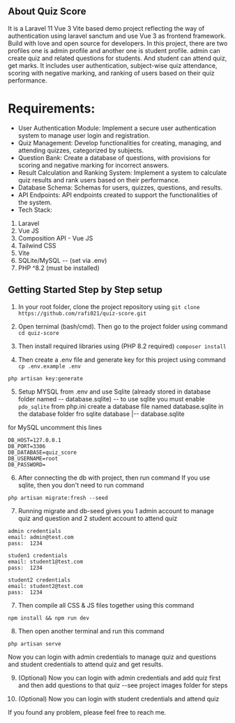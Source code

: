 ## About Quiz Score

It is a Laravel 11 Vue 3 Vite based demo project reflecting the way of authentication using laravel sanctum and use Vue 3 as frontend framework. Build with love and open source for developers.
In this project, there are two profiles one is admin profile and another one is student profile. admin can create quiz and related questions for students. And student can attend quiz, get marks. It includes user authentication, subject-wise quiz attendance, scoring with negative marking, and ranking of users based on their quiz performance.

# Requirements:

-   User Authentication Module: Implement a secure user authentication system to manage user login and registration.
-   Quiz Management: Develop functionalities for creating, managing, and attending quizzes, categorized by subjects.
-   Question Bank: Create a database of questions, with provisions for scoring and negative marking for incorrect answers.
-   Result Calculation and Ranking System: Implement a system to calculate quiz results and rank users based on their performance.
-   Database Schema: Schemas for users, quizzes, questions, and results.
-   API Endpoints: API endpoints created to support the functionalities of the system.
-   Tech Stack:

1. Laravel
2. Vue JS
3. Composition API - Vue JS
4. Tailwind CSS
5. Vite
6. SQLite/MySQL -- (set via .env)
7. PHP ^8.2 (must be installed)

## Getting Started Step by Step setup
1. In your root folder, clone the project repository using 
`git clone https://github.com/rafi021/quiz-score.git`
2. Open ternimal (bash/cmd). Then go to the project folder using command
`cd quiz-score`

3. Then install required libraries using (PHP 8.2 required)
`composer install`

4. Then create a .env file and generate key for this project using command
``` cp .env.example .env ```

``` php artisan key:generate ```

5. Setup MYSQL from .env and use Sqlite (already stored in database folder named -- database.sqlite)
-- to use sqlite you must enable ```pdo_sqlite``` from php.ini 
create a database file named database.sqlite in the database folder
fro sqlite
database
    |-- database.sqlite

for MySQL uncomment this lines

```
DB_HOST=127.0.0.1
DB_PORT=3306
DB_DATABASE=quiz_score
DB_USERNAME=root
DB_PASSWORD=
```

6. After connecting the db with project, then run command
If you use sqlite, then you don't need to run command
```
php artisan migrate:fresh --seed
```

7. Running migrate and db-seed gives you 1 admin account to manage quiz and question and 2 student account to attend quiz

```
admin credentials
email: admin@test.com
pass:  1234
```
```
studen1 credentials
email: student1@test.com
pass:  1234
```
```
student2 credentials
email: student2@test.com
pass:  1234
```

7. Then compile all CSS & JS files together using this command
```
npm install && npm run dev
```

8. Then open another terminal and run this command
```
php artisan serve
```

Now you can login with admin credentials to manage quiz and questions and student credentials to attend quiz and get results.

9. (Optional) Now you can login with admin credentials and add quiz first and then add questions to that quiz --see project images folder for steps

10. (Optional) Now you can login with student credentials and attend quiz

If you found any problem, please feel free to reach me.
